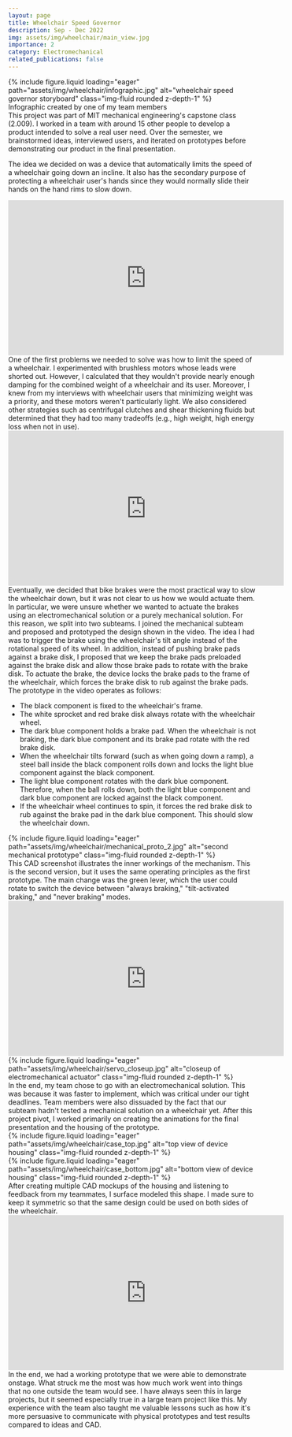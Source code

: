 ```yaml
---
layout: page
title: Wheelchair Speed Governor
description: Sep - Dec 2022
img: assets/img/wheelchair/main_view.jpg
importance: 2
category: Electromechanical
related_publications: false
---
```



<div class="row justify-content-center">
    <div class="col-sm-12">
        {% include figure.liquid loading="eager" path="assets/img/wheelchair/infographic.jpg" alt="wheelchair speed governor storyboard" class="img-fluid rounded z-depth-1" %}
    </div>
</div>
<div class="caption mt-0">
    Infographic created by one of my team members
</div>
This project was part of MIT mechanical engineering's capstone class (2.009). I worked in a team with around 15 other people to develop a product intended to solve a real user need. Over the semester, we brainstormed ideas, interviewed users, and iterated on prototypes before demonstrating our product in the final presentation.<br>

The idea we decided on was a device that automatically limits the speed of a wheelchair going down an incline. It also has the secondary purpose of protecting a wheelchair user's hands since they would normally slide their hands on the hand rims to slow down.

<div class="embed-responsive embed-responsive-16by9 mt-4 mb-3">
    <iframe width="560" height="315" src="https://www.youtube.com/embed/FR_npTmWbdI?si=XluR2WQ5EhNNiIaw" title="YouTube video player" frameborder="0" allow="accelerometer; autoplay; clipboard-write; encrypted-media; gyroscope; picture-in-picture; web-share" referrerpolicy="strict-origin-when-cross-origin" allowfullscreen></iframe>
</div>
One of the first problems we needed to solve was how to limit the speed of a wheelchair. I experimented with brushless motors whose leads were shorted out. However, I calculated that they wouldn't provide nearly enough damping for the combined weight of a wheelchair and its user. Moreover, I knew from my interviews with wheelchair users that minimizing weight was a priority, and these motors weren't particularly light. We also considered other strategies such as centrifugal clutches and shear thickening fluids but determined that they had too many tradeoffs (e.g., high weight, high energy loss when not in use).

<div class="embed-responsive embed-responsive-16by9 mt-4 mb-3">
    <iframe width="560" height="315" src="https://www.youtube.com/embed/oOW1X2MwR1U?si=fVqjGhRY_OuEwAtq" title="YouTube video player" frameborder="0" allow="accelerometer; autoplay; clipboard-write; encrypted-media; gyroscope; picture-in-picture; web-share" referrerpolicy="strict-origin-when-cross-origin" allowfullscreen></iframe>
</div>
Eventually, we decided that bike brakes were the most practical way to slow the wheelchair down, but it was not clear to us how we would actuate them. In particular, we were unsure whether we wanted to actuate the brakes using an electromechanical solution or a purely mechanical solution. For this reason, we split into two subteams. I joined the mechanical subteam and proposed and prototyped the design shown in the video. The idea I had was to trigger the brake using the wheelchair's tilt angle instead of the rotational speed of its wheel. In addition, instead of pushing brake pads against a brake disk, I proposed that we keep the brake pads preloaded against the brake disk and allow those brake pads to rotate with the brake disk. To actuate the brake, the device locks the brake pads to the frame of the wheelchair, which forces the brake disk to rub against the brake pads. The prototype in the video operates as follows:
<ul>
    <li>The black component is fixed to the wheelchair's frame.</li>
    <li>The white sprocket and red brake disk always rotate with the wheelchair wheel.</li>
    <li>The dark blue component holds a brake pad. When the wheelchair is not braking, the dark blue component and its brake pad rotate with the red brake disk.</li>
    <li>When the wheelchair tilts forward (such as when going down a ramp), a steel ball inside the black component rolls down and locks the light blue component against the black component.</li>
    <li>The light blue component rotates with the dark blue component. Therefore, when the ball rolls down, both the light blue component and dark blue component are locked against the black component.</li>
    <li>If the wheelchair wheel continues to spin, it forces the red brake disk to rub against the brake pad in the dark blue component. This should slow the wheelchair down.</li>
</ul>

<div class="row justify-content-center">
    <div class="col-sm-6 mt-3">
        {% include figure.liquid loading="eager" path="assets/img/wheelchair/mechanical_proto_2.jpg" alt="second mechanical prototype" class="img-fluid rounded z-depth-1" %}
    </div>
</div>
This CAD screenshot illustrates the inner workings of the mechanism. This is the second version, but it uses the same operating principles as the first prototype. The main change was the green lever, which the user could rotate to switch the device between "always braking," "tilt-activated braking," and "never braking" modes.

<div class="embed-responsive embed-responsive-16by9 mt-4 mb-3">
    <iframe width="560" height="315" src="https://www.youtube.com/embed/mEYtAwyeit0?si=1g8IIofs0YiBYEGh" title="YouTube video player" frameborder="0" allow="accelerometer; autoplay; clipboard-write; encrypted-media; gyroscope; picture-in-picture; web-share" referrerpolicy="strict-origin-when-cross-origin" allowfullscreen></iframe>
</div>
<div class="row justify-content-center">
    <div class="col-sm-6 mt-3">
        {% include figure.liquid loading="eager" path="assets/img/wheelchair/servo_closeup.jpg" alt="closeup of electromechanical actuator" class="img-fluid rounded z-depth-1" %}
    </div>
</div>
In the end, my team chose to go with an electromechanical solution. This was because it was faster to implement, which was critical under our tight deadlines. Team members were also dissuaded by the fact that our subteam hadn't tested a mechanical solution on a wheelchair yet. After this project pivot, I worked primarily on creating the animations for the final presentation and the housing of the prototype.

<div class="row justify-content-center">
    <div class="col-sm-6 mt-3">
        {% include figure.liquid loading="eager" path="assets/img/wheelchair/case_top.jpg" alt="top view of device housing" class="img-fluid rounded z-depth-1" %}
    </div>
    <div class="col-sm-6 mt-3">
        {% include figure.liquid loading="eager" path="assets/img/wheelchair/case_bottom.jpg" alt="bottom view of device housing" class="img-fluid rounded z-depth-1" %}
    </div>
</div>
After creating multiple CAD mockups of the housing and listening to feedback from my teammates, I surface modeled this shape. I made sure to keep it symmetric so that the same design could be used on both sides of the wheelchair.

<div class="embed-responsive embed-responsive-16by9 mt-4 mb-3">
    <iframe width="560" height="315" src="https://www.youtube.com/embed/RbHOF1Z7a7c?si=N1nO8VJsMyW_JN-q" title="YouTube video player" frameborder="0" allow="accelerometer; autoplay; clipboard-write; encrypted-media; gyroscope; picture-in-picture; web-share" referrerpolicy="strict-origin-when-cross-origin" allowfullscreen></iframe>
</div>
In the end, we had a working prototype that we were able to demonstrate onstage. What struck me the most was how much work went into things that no one outside the team would see. I have always seen this in large projects, but it seemed especially true in a large team project like this. My experience with the team also taught me valuable lessons such as how it's more persuasive to communicate with physical prototypes and test results compared to ideas and CAD. 
